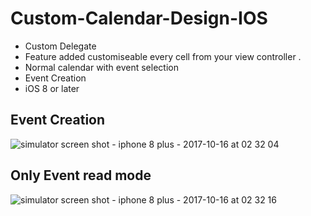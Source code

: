 # Custom-Calendar-Design-IOS

* Custom Delegate 
* Feature added customiseable every cell from your view controller .
* Normal calendar with event selection
* Event Creation
* iOS 8 or later



## Event Creation 
![simulator screen shot - iphone 8 plus - 2017-10-16 at 02 32 04](https://user-images.githubusercontent.com/4990835/31589260-88b9e918-b220-11e7-832d-cf2f8426258b.png)

## Only Event read mode
![simulator screen shot - iphone 8 plus - 2017-10-16 at 02 32 16](https://user-images.githubusercontent.com/4990835/31589271-ba30e0fa-b220-11e7-9955-dfede8ea39e5.png)

